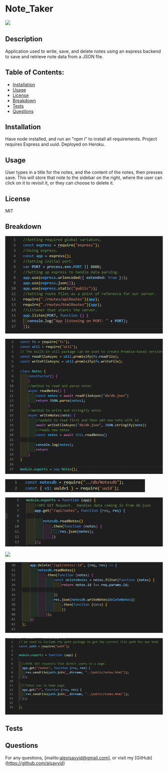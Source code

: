 # Note_Taker
  ![](https://img.shields.io/badge/License-MIT-blue)
  ## Description 
  Application used to write, save, and delete notes using an express backend to save and retrieve note data from a JSON file.
  ## Table of Contents:
  - [Installation](#Installation)
  - [Usage](#Usage)
  - [License](#License)
  - [Breakdown](#Breakdown)
  - [Tests](#Tests)
  - [Questions](#Questions)
  ## Installation
  Have node installed, and run an "npm i" to install all requirements. Project requires Express and uuid.  Deployed on Heroku.
  ## Usage
  User types in a title for the notes, and the content of the notes, then presses save.  This will store that note to the sidebar on the right, where the user can click on it to revisit it, or they can choose to delete it.
  ## License
  MIT
  ## Breakdown
  
  ![](images/express_server.png)
  
  ![](images/notesdb.png)
  
  ![](images/requireapi.png)
  
  ![](images/apirouteget.png)
  
  ![](images/apiroutepost.png)
  
  ![](images/apidelete.png)
  
  ![](images/htmlroutes.png)
  
  ## Tests
  
  ## Questions
  For any questions, [mailto:alexisayyid@gmail.com], or visit my [GitHub] (https://github.com/aisayyid) 
 
